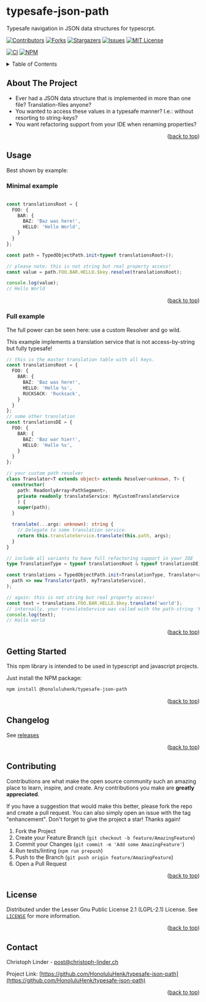 <!--suppress HtmlDeprecatedAttribute, HtmlUnknownAnchorTarget -->
<a name="readme-top"></a>
# typesafe-json-path
 
Typesafe navigation in JSON data structures for typescrpt.

[![Contributors][contributors-shield]][contributors-url]
[![Forks][forks-shield]][forks-url]
[![Stargazers][stars-shield]][stars-url]
[![Issues][issues-shield]][issues-url]
[![MIT License][license-shield]][license-url]

[![CI][Workflow-build-shield]][Workflow-build-url]
[![NPM][npm-package-shield]][npm-package-shield-url]

<details>
  <summary>Table of Contents</summary>
  <ol>
    <li><a href="#about-the-project">About The Project</a></li>
    <li>
        <a href="#usage">Usage</a>
        <ul>
            <li><a href="#minimal-example">Minimal example</a></li>
            <li><a href="#full-example">Full example</a></li>
        </ul>
    </li>
    <li><a href="#getting-started">Getting Started</a></li>
    <li><a href="#changelog">Changelog</a></li>
    <li><a href="#roadmap">Roadmap</a></li>
    <li><a href="#contributing">Contributing</a></li>
    <li><a href="#license">License</a></li>
    <li><a href="#contact">Contact</a></li>
    <li><a href="#acknowledgments">Acknowledgments</a></li>
  </ol>
</details>

## About The Project

* Ever had a JSON data structure that is implemented in more than one file? Translation-files anyone?
* You wanted to access these values in a typesafe manner? I.e.: without resorting to string-keys?
* You want refactoring support from your IDE when renaming properties?

<p align="right">(<a href="#readme-top">back to top</a>)</p>


## Usage

Best shown by example:

### Minimal example
```typescript

const translationsRoot = {
  FOO: {
    BAR: {
      BAZ: 'Baz was here!',
      HELLO: 'Hello World',
    }
  }
};

const path = TypedObjectPath.init<typeof translationsRoot>();

// please note: this is not string but real property access!
const value = path.FOO.BAR.HELLO.$key.resolve(translationsRoot);

console.log(value);
// Hello World
```

<p align="right">(<a href="#readme-top">back to top</a>)</p>


### Full example
The full power can be seen here: 
use a custom Resolver and go wild.

This example implements a translation service that is not access-by-string but fully typesafe!

```typescript
// this is the master translation table with all keys.
const translationsRoot = {
  FOO: {
    BAR: {
      BAZ: 'Baz was here!',
      HELLO: 'Hello %s',
      RUCKSACK: 'Rucksack',
    }
  }
};
// some other translation
const translationsDE = {
  FOO: {
    BAR: {
      BAZ: 'Baz war hier!',
      HELLO: 'Hallo %s',
    }
  }
};

// your custom path resolver
class Translator<T extends object> extends Resolver<unknown, T> {
  constructor(
    path: ReadonlyArray<PathSegment>,
    private readonly translateService: MyCustomTranslateService
    ) {
    super(path);
  }

  translate(...args: unknown): string {
    // Delegate to some translation service.
    return this.translateService.translate(this.path, args);
  }
}

// include all variants to have full refactoring support in your IDE
type TranslationType = typeof translationsRoot & typeof translationsDE;

const translations = TypedObjectPath.init<TranslationType, Translator<any>>(
  path => new Translator(path, myTranslateService),
);

// again: this is not string but real property access!
const text = translations.FOO.BAR.HELLO.$key.translate('world');
// internally, your translateService was called with the path-string 'FOO.BAR.HELLO'.
console.log(text);
// Hallo world
```

<p align="right">(<a href="#readme-top">back to top</a>)</p>

## Getting Started

This npm library is intended to be used in typescript and javascript projects.

Just install the NPM package:
```sh
npm install @honoluluhenk/typesafe-json-path
```

<p align="right">(<a href="#readme-top">back to top</a>)</p>

## Changelog
See [releases][releases-url]

<p align="right">(<a href="#readme-top">back to top</a>)</p>

## Contributing

Contributions are what make the open source community such an amazing place to learn, inspire, and create. Any contributions you make are **greatly appreciated**.

If you have a suggestion that would make this better, please fork the repo and create a pull request. You can also simply open an issue with the tag "enhancement".
Don't forget to give the project a star! Thanks again!

1. Fork the Project
2. Create your Feature Branch (`git checkout -b feature/AmazingFeature`)
3. Commit your Changes (`git commit -m 'Add some AmazingFeature'`)
4. Run tests/linting (`npm run prepush`)
5. Push to the Branch (`git push origin feature/AmazingFeature`)
6. Open a Pull Request

<p align="right">(<a href="#readme-top">back to top</a>)</p>



## License

Distributed under the Lesser Gnu Public License 2.1 (LGPL-2.1) License. See [`LICENSE`](LICENSE) for more information.

<p align="right">(<a href="#readme-top">back to top</a>)</p>



## Contact

Christoph Linder - post@christoph-linder.ch

Project Link: [https://github.com/HonoluluHenk/typesafe-json-path](https://github.com/HonoluluHenk/typesafe-json-path)

<p align="right">(<a href="#readme-top">back to top</a>)</p>


[contributors-shield]: https://img.shields.io/github/contributors/HonoluluHenk/typesafe-json-path.svg?style=for-the-badge
[contributors-url]: https://github.com/HonoluluHenk/typesafe-json-path/graphs/contributors
[forks-shield]: https://img.shields.io/github/forks/HonoluluHenk/typesafe-json-path.svg?style=for-the-badge
[forks-url]: https://github.com/HonoluluHenk/typesafe-json-path/network/members
[stars-shield]: https://img.shields.io/github/stars/HonoluluHenk/typesafe-json-path.svg?style=for-the-badge
[stars-url]: https://github.com/HonoluluHenk/typesafe-json-path/stargazers
[issues-shield]: https://img.shields.io/github/issues/HonoluluHenk/typesafe-json-path.svg?style=for-the-badge
[issues-url]: https://github.com/HonoluluHenk/typesafe-json-path/issues
[releases-url]: https://github.com/HonoluluHenk/typesafe-json-path/releases
[license-shield]: https://img.shields.io/github/license/HonoluluHenk/typesafe-json-path.svg?style=for-the-badge
[license-url]: https://github.com/HonoluluHenk/typesafe-json-path/blob/master/LICENSE.txt
[npm-package-shield]: https://badge.fury.io/js/@honoluluhenk%2Ftypesafe-json-path.svg
[npm-package-shield-url]: https://badge.fury.io/js/@honoluluhenk%2Ftypesafe-json-path
[Workflow-build-shield]: https://github.com/HonoluluHenk/typesafe-json-path/actions/workflows/build-and-publish.yml/badge.svg?branch=main
[Workflow-build-url]: https://github.com/HonoluluHenk/typesafe-json-path/actions/workflows/build-and-publish.yml
